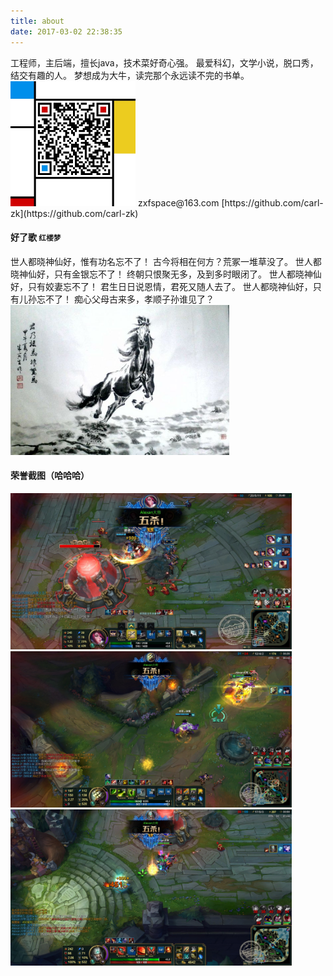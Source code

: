 ```yaml
---
title: about
date: 2017-03-02 22:38:35
---
```


<title></title>
<meta charset="utf-8">
<meta http-equiv="X-UA-Compatible" content="IE=edge">
<meta name="viewport" content="width=device-width, initial-scale=1">
<link rel="stylesheet" href="https://cdn.bootcss.com/bootstrap/3.3.7/css/bootstrap.min.css" integrity="sha384-BVYiiSIFeK1dGmJRAkycuHAHRg32OmUcww7on3RYdg4Va+PmSTsz/K68vbdEjh4u" crossorigin="anonymous">
<script src="https://cdn.bootcss.com/jquery/1.12.4/jquery.min.js"></script>
<script src="https://cdn.bootcss.com/bootstrap/3.3.7/js/bootstrap.min.js" integrity="sha384-Tc5IQib027qvyjSMfHjOMaLkfuWVxZxUPnCJA7l2mCWNIpG9mGCD8wGNIcPD7Txa" crossorigin="anonymous"></script>
工程师，主后端，擅长java，技术菜好奇心强。
最爱科幻，文学小说，脱口秀，结交有趣的人。
梦想成为大牛，读完那个永远读不完的书单。

<img src="index/weixin.jpg" alt="个人微信" class="img-rounded" width="200" height="200">
zxfspace@163.com
[https://github.com/carl-zk](https://github.com/carl-zk)
<!--div class="page-header" -->

<h4>好了歌 <small><span class="label label-default">红楼梦</span></small></h4>
世人都晓神仙好，惟有功名忘不了！
古今将相在何方？荒冢一堆草没了。
世人都晓神仙好，只有金银忘不了！
终朝只恨聚无多，及到多时眼闭了。
世人都晓神仙好，只有姣妻忘不了！
君生日日说恩情，君死又随人去了。
世人都晓神仙好，只有儿孙忘不了！
痴心父母古来多，孝顺子孙谁见了？

<img src="index/running.jpg" alt="我属马" class="img-rounded" width="350" height="240">

<h4>荣誉截图（哈哈哈）</h4>

<img src="index/p1.jpg" class="img-thumbnail" width="450" height="250">
<img src="index/p2.jpg" class="img-thumbnail" width="450" height="250">
<img src="index/p3.jpg" class="img-thumbnail" width="450" height="250">
<!--/div -->
